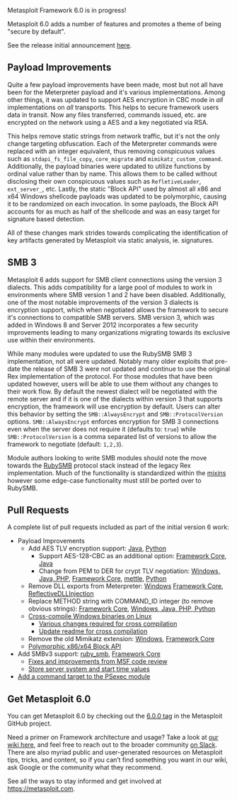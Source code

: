 Metasploit Framework 6.0 is in progress!

Metasploit 6.0 adds a number of features and promotes a theme of being "secure by default".

See the release initial announcement [here](https://blog.rapid7.com/2020/08/06/xyz).

## Payload Improvements

Quite a few payload improvements have been made, most but not all have been for the Meterpreter payload and it's various implementations. Among other things, it was updated to support AES encryption in CBC mode in _all_ implementations on _all_ transports. This helps to secure framework users data in transit. Now any files transferred, commands issued, etc. are encrypted on the network using a AES and a key negotiated via RSA.

This helps remove static strings from network traffic, but it's not the only change targeting obfuscation. Each of the Meterpreter commands were replaced with an integer equivalent, thus removing conspicuous values such as `stdapi_fs_file_copy`, `core_migrate` and `mimikatz_custom_command`. Additionally, the payload binaries were updated to utilize functions by ordinal value rather than by name. This allows them to be called without disclosing their own conspicuous values such as `RefletiveLoader`, `ext_server_`, etc. Lastly, the static "Block API" used by almost all x86 and x64 Windows shellcode payloads was updated to be polymorphic, causing it to be randomized on each invocation. In some payloads, the  Block API accounts for as much as half of the shellcode and was an easy target for signature based detection.

All of these changes mark strides towards complicating the identification of key artifacts generated by Metasploit via static analysis, ie. signatures.

## SMB 3

Metasploit 6 adds support for SMB client connections using the version 3 dialects. This adds compatibility for a large pool of modules to work in environments where SMB version 1 and 2 have been disabled. Additionally, one of the most notable improvements of the version 3 dialects is encryption support, which when negotiated allows the framework to secure it's connections to compatible SMB servers. SMB version 3, which was added in Windows 8 and Server 2012 incorporates a few security improvements leading to many organizations migrating towards its exclusive use within their environments.

While many modules were updated to use the RubySMB SMB 3 implementation, not all were updated. Notably many older exploits that pre-date the release of SMB 3 were not updated and continue to use the original Rex implementation of the protocol. For those modules that have been updated however, users will be able to use them without any changes to their work flow. By default the newest dialect will be negotiated with the remote server and if it is one of the dialects within version 3 that supports encryption, the framework will use encryption by default. Users can alter this behavior by setting the `SMB::AlwaysEncrypt` and `SMB::ProtocolVersion` options. `SMB::AlwaysEncrypt` enforces encryption for SMB 3 connections even when the server does not require it (defaults to: `true`) while `SMB::ProtocolVersion` is a comma separated list of versions to allow the framework to negotiate (default: `1,2,3`).

Module authors looking to write SMB modules should note the move towards the [RubySMB](https://github.com/rapid7/ruby_smb) protocol stack instead of the legacy Rex implementation. Much of the functionality is standardized within the [mixins](https://github.com/rapid7/metasploit-framework/tree/master/lib/msf/core/exploit/smb) however some edge-case functionality must still be ported over to RubySMB.

## Pull Requests

A complete list of pull requests included as part of the initial version 6 work:

* Payload Improvements
    * Add AES TLV encryption support: [Java](https://github.com/rapid7/metasploit-payloads/pull/400), [Python](https://github.com/rapid7/metasploit-framework/pull/13432)
        * Support AES-128-CBC as an additional option: [Framework Core](https://github.com/rapid7/metasploit-framework/pull/13783), [Java](https://github.com/rapid7/metasploit-payloads/pull/418)
        * Change from PEM to DER for crypt TLV negotiation: [Windows, Java, PHP](https://github.com/rapid7/metasploit-payloads/pull/397), [Framework Core](https://github.com/rapid7/metasploit-framework/pull/13400), [mettle](https://github.com/rapid7/mettle/pull/197), [Python](https://github.com/rapid7/metasploit-payloads/pull/415)
    * Remove DLL exports from Meterpreter: [Windows](https://github.com/rapid7/metasploit-payloads/pull/401) [Framework Core](https://github.com/rapid7/metasploit-framework/pull/13476), [ReflectiveDLLInjection](https://github.com/rapid7/ReflectiveDLLInjection/pull/9)
    * Replace METHOD string with COMMAND_ID integer (to remove obvious strings): [Framework Core](https://github.com/rapid7/metasploit-framework/pull/13395), [Windows, Java, PHP, Python](https://github.com/rapid7/metasploit-payloads/pull/395)
    * [Cross-compile Windows binaries on Linux](https://github.com/rapid7/metasploit-payloads/pull/405)
        * [Various changes required for cross compilation](https://github.com/rapid7/mimikatz/pull/4)
        * [Update readme for cross compilation](https://github.com/rapid7/metasploit-payloads/pull/419)
    * Remove the old Mimikatz extension: [Windows](https://github.com/rapid7/metasploit-payloads/pull/404), [Framework Core](https://github.com/rapid7/metasploit-framework/pull/13529)
    * [Polymorphic x86/x64 Block API](https://github.com/rapid7/metasploit-framework/pull/13832)
* Add SMBv3 support: [ruby_smb](https://github.com/rapid7/ruby_smb/pull/154), [Framework Core](https://github.com/rapid7/metasploit-framework/pull/13417)
    * [Fixes and improvements from MSF code review](https://github.com/rapid7/ruby_smb/pull/156)
    * [Store server system and start time values](https://github.com/rapid7/ruby_smb/pull/155)
* [Add a command target to the PSexec module](https://github.com/rapid7/metasploit-framework/pull/13812)

## Get Metasploit 6.0

You can get Metasploit 6.0 by checking out the [6.0.0 tag](https://github.com/rapid7/metasploit-framework/releases/tag/6.0.0) in the Metasploit GitHub project.

Need a primer on Framework architecture and usage? Take a look at [our wiki here](https://github.com/rapid7/metasploit-framework/wiki), and feel free to reach out to the broader community [on Slack](https://metasploit.com/slack). There are also myriad public and user-generated resources on Metasploit tips, tricks, and content, so if you can’t find something you want in our wiki, ask Google or the community what they recommend. 

See all the ways to stay informed and get involved at https://metasploit.com.
